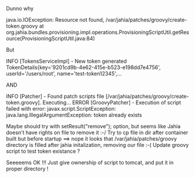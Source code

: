 Dunno why

java.io.IOException: Resource not found, /var/jahia/patches/groovy/create-token.groovy
at org.jahia.bundles.provisioning.impl.operations.ProvisioningScriptUtil.getResource(ProvisioningScriptUtil.java:84) 

But 

INFO  [TokensServiceImpl] - New token generated TokenDetails{key='9201cd9b-4e62-415e-b523-e198dd7e4756', userId='/users/root', name='test-token12345',...
 
AND

INFO  [Patcher] - Found patch scripts file [/var/jahia/patches/groovy/create-token.groovy]. Executing...
ERROR [GroovyPatcher] - Execution of script failed with error: javax.script.ScriptException: java.lang.IllegalArgumentException: token already exists

Maybe should try with setResult("remove"); option, but seems like Jahia doesn't have rights on file to remove it :-/
Try to cp file in dir after container built but before startup ==> nope it looks that /var/jahia/patches/groovy directory is filled after jahia initalization, removing our file :-( 
Update groovy script to test token existance ?

Seeeeems OK !!! 
Just give ownership of script to tomcat, and put it in proper directory !